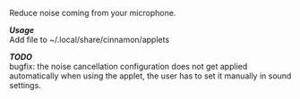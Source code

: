 Reduce noise coming from your microphone.

***Usage***\
Add file to ~/.local/share/cinnamon/applets 

***TODO***\
bugfix: the noise cancellation configuration does not get applied automatically
 when using the applet, the user has to set it manually in sound settings. 
